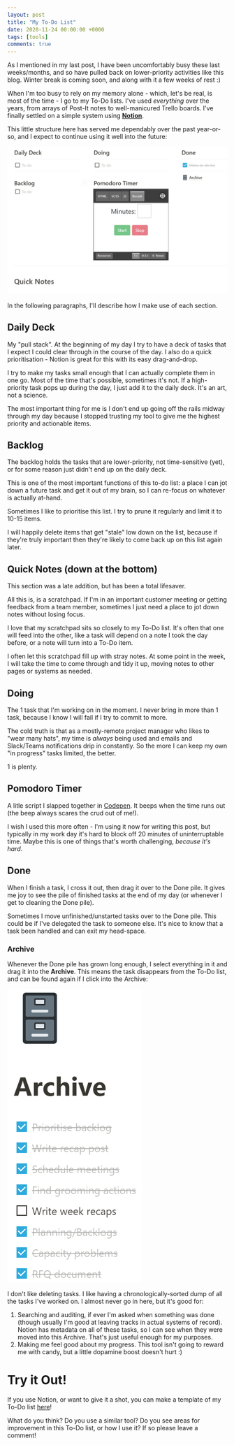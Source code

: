 ```yaml
---
layout: post
title: "My To-Do List"
date: 2020-11-24 00:00:00 +0000
tags: [tools]
comments: true
---
```


As I mentioned in my last post, I have been uncomfortably busy these last weeks/months, and so have pulled back on lower-priority activities like this blog. Winter break is coming soon, and along with it a few weeks of rest :)

When I'm too busy to rely on my memory alone - which, let's be real, is most of the time - I go to my To-Do lists. I've used *everything* over the years, from arrays of Post-It notes to well-manicured Trello boards. I've finally settled on a simple system using [**Notion**](https://www.notion.so/product).

This little structure here has served me dependably over the past year-or-so, and I expect to continue using it well into the future:

![To-do list screenshot](/static/img/todolist.png)

In the following paragraphs, I'll describe how I make use of each section.

## Daily Deck

My "pull stack". At the beginning of my day I try to have a deck of tasks that I expect I could clear through in the course of the day. I also do a quick prioritisation - Notion is great for this with its easy drag-and-drop. 

I try to make my tasks small enough that I can actually complete them in one go. Most of the time that's possible, sometimes it's not. If a high-priority task pops up during the day, I just add it to the daily deck. It's an art, not a science.

The most important thing for me is I don't end up going off the rails midway through my day because I stopped trusting my tool to give me the highest priority and actionable items. 

## Backlog

The backlog holds the tasks that are lower-priority, not time-sensitive (yet), or for some reason just didn't end up on the daily deck.

This is one of the most important functions of this to-do list: a place I can jot down a future task and get it out of my brain, so I can re-focus on whatever is actually at-hand.

Sometimes I like to prioritise this list. I try to prune it regularly and limit it to 10-15 items. 

I will happily delete items that get "stale" low down on the list, because if they're truly important then they're likely to come back up on this list again later.

## Quick Notes (down at the bottom)

This section was a late addition, but has been a total lifesaver.

All this is, is a scratchpad. If I'm in an important customer meeting or getting feedback from a team member, sometimes I just need a place to jot down notes without losing focus.

I love that my scratchpad sits so closely to my To-Do list. It's often that one will feed into the other, like a task will depend on a note I took the day before, or a note will turn into a To-Do item.

I often let this scratchpad fill up with stray notes. At some point in the week, I will take the time to come through and tidy it up, moving notes to other pages or systems as needed.

## Doing

The 1 task that I'm working on in the moment.
I never bring in more than 1 task, because I know I will fail if I try to commit to more.

The cold truth is that as a mostly-remote project manager who likes to "wear many hats", my time is *always* being used and emails and Slack/Teams notifications drip in constantly. So the more I can keep my own "in progress" tasks limited, the better. 

1 is plenty.  

## Pomodoro Timer

A litle script I slapped together in [Codepen](https://codepen.io). It beeps when the time runs out (the beep always scares the crud out of me!).

I wish I used this more often - I'm using it now for writing this post, but typically in my work day it's hard to block off 20 minutes of uninterruptable time. Maybe this is one of things that's worth challenging, *because it's hard*.

## Done

When I finish a task, I cross it out, then drag it over to the Done pile. It gives me joy to see the pile of finished tasks at the end of my day (or whenever I get to cleaning the Done pile).

Sometimes I move unfinished/unstarted tasks over to the Done pile. This could be if I've delegated the task to someone else. It's nice to know that a task been handled and can exit my head-space.

### Archive

Whenever the Done pile has grown long enough, I select everything in it and drag it into the **Archive**. This means the task disappears from the To-Do list, and can be found again if I click into the Archive:

![To-do list archive](/static/img/archive.png)

I don't like deleting tasks. I like having a chronologically-sorted dump of all the tasks I've worked on. I almost never go in here, but it's good for:

1. Searching and auditing, if ever I'm asked when something was done (though usually I'm good at leaving tracks in actual systems of record). Notion has metadata on all of these tasks, so I can see when they were moved into this Archive. That's just useful enough for my purposes.
2. Making me feel good about my progress. This tool isn't going to reward me with candy, but a little dopamine boost doesn't hurt :)

# Try it Out!

If you use Notion, or want to give it a shot, you can make a template of my To-Do list [here](https://www.notion.so/ToDo-d24efa01db8c4cfe93e9b16246a2741d)!

What do you think? Do you use a similar tool? Do you see areas for improvement in this To-Do list, or how I use it? If so please leave a comment!